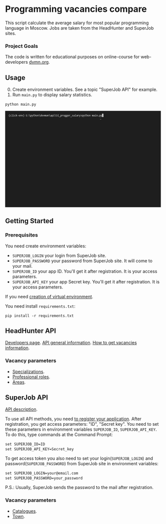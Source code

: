 # Programming vacancies compare

This script calculate the average salary for most popular programming language in Moscow. Jobs are taken from the HeadHunter and SuperJob sites.


### Project Goals

The code is written for educational purposes on online-course for web-developers [dvmn.org](https://dvmn.org/).


## Usage
0. Create environment variables. See a topic "SuperJob API" for example.
1. Run `main.py` to display salary statistics.
```
python main.py
```
![](https://github.com/vip-v2a/language-salary/blob/8793aee628bc2e6772a647bed1622018954501db/ext/example.gif)


## Getting Started
### Prerequisites

You need create environment variables:
- `SUPERJOB_LOGIN` your login from SuperJob site.
- `SUPERJOB_PASSWORD` your password from SuperJob site. It will come to your mail.
- `SUPERJOB_ID` your app ID. You'll get it after registration. It is your access parameters.
- `SUPERJOB_API_KEY` your app Secret key. You'll get it after registration. It is your access parameters.


If you need [creation of virtual environment](https://vc.ru/dev/240211-nastroyka-rabochego-okruzheniya-na-windows-dlya-raboty-s-python).

You need install `requirements.txt`:
```    
pip install -r requirements.txt
```


## HeadHunter API

[Developers page](https://dev.hh.ru/).
[API general information](https://github.com/hhru/api/blob/master/docs/general.md).
[How to get vacancies information](https://github.com/hhru/api/blob/master/docs/vacancies.md).

### Vacancy parameters
- [Specializations](https://api.hh.ru/specializations).
- [Professional roles](https://api.hh.ru/professional_roles).
- [Areas](https://api.hh.ru/areas).


## SuperJob API

[API description](https://api.superjob.ru/).

To use all API methods, you need [to register your application](https://api.superjob.ru/register). After registration, you get access parameters: "ID", "Secret key". You need to set these parameters in environment variables `SUPERJOB_ID`, `SUPERJOB_API_KEY`. To do this, type commands at the Command Prompt:

```
set SUPERJOB_ID=ID
set SUPERJOB_API_KEY=Secret_key
```

To get access token you also need to set your login(`SUPERJOB_LOGIN`) and password(`SUPERJOB_PASSWORD`) from SuperJob site in environment variables:

```
set SUPERJOB_LOGIN=your@email.com
set SUPERJOB_PASSWORD=your_password
```

P.S.: Usually, SuperJob sends the password to the mail after registration.

### Vacancy parameters
- [Catalogues](https://api.superjob.ru/2.0/catalogues/).
- [Town](https://api.superjob.ru/2.0/towns/).